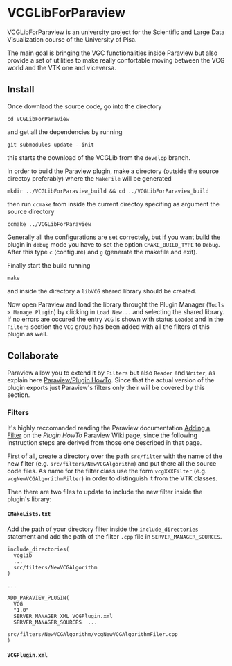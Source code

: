 # VCGLibForParaview
VCGLibForParaview is an university project for the Scientific and Large Data
Visualization course of the University of Pisa.

The main goal is bringing the VGC functionalities inside Paraview but also
provide a set of utilities to make really confortable moving between the VCG 
world and the VTK one and viceversa.

## Install
Once downlaod the source code, go into the directory

```
cd VCGLibForParaview
```

and get all the dependencies by running

```
git submodules update --init
```

this starts the download of the VCGLib from the `develop` branch.

In order to build the Paraview plugin, make a directory (outside the  source 
directoy preferably) where the `MakeFile` will be generated

```
mkdir ../VCGLibForParaview_build && cd ../VCGLibForParaview_build
```

then run `ccmake` from inside the current directoy specifing as argument the 
source directory

```
ccmake ../VCGLibForParaview
```

Generally all the configurations are set correctely, but if you want build the
plugin in `debug` mode you have to set the option `CMAKE_BUILD_TYPE` to
`Debug`. After this type `c` (configure) and `g` (generate the makefile and
exit).

Finally start the build running

```
make
``` 

and inside the directory a `libVCG` shared library should be created.

Now open Paraview and load the library throught the Plugin Manager
(`Tools > Manage Plugin`) by clicking in `Load New...` and selecting the
shared library. If no errors are occured the entry `VCG` is shown with status 
`Loaded` and in the `Filters` section the `VCG` group has been added with
all the filters of this plugin as well.

## Collaborate
Paraview allow you to extend it by `Filters` but also `Reader` and `Writer`, 
as explain here [Paraview/Plugin HowTo](https://www.paraview.org/Wiki/ParaView/Plugin_HowTo).
Since that the actual version of the plugin exports just Paraview's filters
only their will be covered by this section.

### Filters
It's highly reccomanded reading the Paraview documentation [Adding a Filter](https://www.paraview.org/Wiki/ParaView/Plugin_HowTo#Adding_a_Filter) on the *Plugin HowTo* Paraview Wiki page,
since the following instruction steps are derived from those one
described in that page.

First of all, create a directory over the path `src/filter` with the name of
the new filter (e.g. `src/filters/NewVCGAlgorithm`) and put there all the
source code files. As name for the filter class use the form `vcgXXXFilter`
(e.g. `vcgNewVCGAlgorithmFilter`) in order to distinguish it from the VTK
classes.

Then there are two files to update to include the new filter inside the plugin's
library:

#### `CMakeLists.txt`
Add the path of your directory filter inside the `include_directories` statement
and add the path of the filter `.cpp` file in `SERVER_MANAGER_SOURCES`.

```
include_directories(
  vcglib
  ...
  src/filters/NewVCGAlgorithm
)

...

ADD_PARAVIEW_PLUGIN(
  VCG
  "1.0"
  SERVER_MANAGER_XML VCGPlugin.xml
  SERVER_MANAGER_SOURCES  ...
                          src/filters/NewVCGAlgorithm/vcgNewVCGAlgorithmFiler.cpp
)
```

#### `VCGPlugin.xml`
